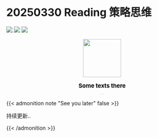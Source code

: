 # 20250330 Reading 策略思维


<!--more-->

<p><img src="https://img.shields.io/badge/last%20modified-2022--0--0-ff69b4?style=flat" > <img src="https://img.shields.io/badge/Words-00-yellow?style=flat" >  <img src="https://img.shields.io/badge/00%20minutes-lightgray?style=flat" ></p>







<center><a data-fancybox="gallery" href="/folder/pic.png"><img src="/folder/pic.png" width="100"></a>
<style>
p.title {line-height:100%; font-size:15px; color:black; font-weight:bold;}
p.source {line-height:70%; font-size:1px; color:gray;}
</style>
<body>
<p class="title">
Some texts there
</p>
<p class="source">
source: url or an address
</p></center>

{{< admonition note "See you later" false >}}

持续更新..

{{< /admonition >}}

